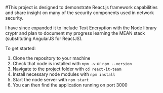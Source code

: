 #This project is designed to demonstrate React.js framework capabilities and share insight on many of the security components used in network security.

I have since expanded it to include Text Encryption with the Node library cryptr and plan to document my progress learning the MEAN stack (substituting AngularJS for ReactJS).

To get started:
<ol>
    <li>Clone the repository to your machine</li>
    <li>Check that node is installed with <code>npm -v</code> or <code>npm --version</code>
    <li>Navigate to the project folder with <code>cd react-it-team</code></li>
    <li>Install necessary node modules with <code>npm install</code></li>
    <li>Start the node server with <code>npm start</code></li>
    <li>You can then find the application running on port 3000</li>
</ol>
